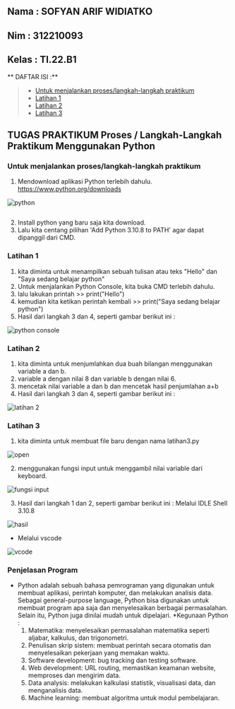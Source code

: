 Nama    : SOFYAN ARIF WIDIATKO
--------------------------------------------------------------
Nim     : 312210093
--------------------------------------------------------------
Kelas   : TI.22.B1
--------------------------------------------------------------

** DAFTAR ISI :**
> - [Untuk menjalankan proses/langkah-langkah praktikum](#Untuk-menjalankan-proses/langkah-langkah-praktikum)
> - [Latihan 1](#latihan-1)
> - [Latihan 2](#latihan-2)
> - [Latihan 3](#latihan-3)

<h2> TUGAS PRAKTIKUM Proses / Langkah-Langkah Praktikum Menggunakan Python </h2>


### Untuk menjalankan proses/langkah-langkah praktikum

1.  Mendownload aplikasi Python terlebih dahulu. https://www.python.org/downloads

![python](https://user-images.githubusercontent.com/79274212/196760522-d7e2d382-193a-43c4-b19e-f5560a7845bd.PNG)

<img scr="https://user-images.githubusercontent.com/79274212/196760522-d7e2d382-193a-43c4-b19e-f5560a7845bd.PNG">

2.  Install python yang baru saja kita download.
3.  Lalu kita centang pilihan 'Add Python 3.10.8 to PATH' agar dapat dipanggil dari CMD.

### Latihan 1
1.  kita diminta untuk menampilkan sebuah tulisan atau teks "Hello" dan "Saya sedang belajar python"
2.  Untuk menjalankan Python Console, kita buka CMD terlebih dahulu.
3.  lalu lakukan printah >> print("Hello")
4.  kemudian kita ketikan perintah kembali >> print("Saya sedang belajar python")
5.  Hasil dari langkah 3 dan 4, seperti gambar berikut ini :

![python console](https://user-images.githubusercontent.com/79274212/196760520-48f96b58-f932-40ed-8392-737556a4bcc6.PNG)

### Latihan 2
1.  kita diminta untuk menjumlahkan dua buah bilangan menggunakan variable a dan b.
2.  variable a dengan nilai 8 dan variable b dengan nilai 6.
3.  mencetak nilai variable a dan b dan mencetak hasil penjumlahan a+b
4.  Hasil dari langkah 3 dan 4, seperti gambar berikut ini :

![latihan 2](https://user-images.githubusercontent.com/79274212/196760513-6ce1ce4d-f39a-4287-be3c-40ef137d14b0.PNG)


### Latihan 3
1.  kita diminta untuk membuat file baru dengan nama latihan3.py

![open](https://user-images.githubusercontent.com/79274212/196762650-a6af943e-1211-4737-abe3-e2a3dff1382d.PNG)

2.  menggunakan fungsi input untuk menggambil nilai variable dari keyboard.

![fungsi input](https://user-images.githubusercontent.com/79274212/196760502-60f31d9e-8417-4e49-9648-06f39f1e38eb.PNG)

3.  Hasil dari langkah 1 dan 2, seperti gambar berikut ini :
    Melalui IDLE Shell 3.10.8

![hasil](https://user-images.githubusercontent.com/79274212/196763454-a1d855cf-bb14-4773-9700-5ed4cde8f676.PNG)

*   Melalui vscode

![vcode](https://user-images.githubusercontent.com/79274212/196762664-37ac9a94-73f6-4599-bea9-281c13b24772.PNG)


### Penjelasan Program

*   Python adalah sebuah bahasa pemrograman yang digunakan untuk membuat aplikasi, perintah komputer, dan melakukan analisis data. Sebagai general-purpose language, Python bisa digunakan untuk membuat program apa saja dan menyelesaikan berbagai permasalahan. Selain itu, Python juga dinilai mudah untuk dipelajari.
    *Kegunaan Python :
    1.  Matematika: menyelesaikan permasalahan matematika seperti aljabar, kalkulus, dan trigonometri.
    2.  Penulisan skrip sistem: membuat perintah secara otomatis dan menyelesaikan pekerjaan yang memakan waktu.
    3.  Software development: bug tracking dan testing software.
    4.  Web development: URL routing, memastikan keamanan website, memproses dan mengirim data.
    5.  Data analysis: melakukan kalkulasi statistik, visualisasi data, dan menganalisis data.
    6.  Machine learning: membuat algoritma untuk modul pembelajaran.






